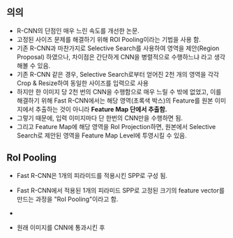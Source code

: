 

## 의의
- R-CNN의 단점인 매우 느린 속도를 개선한 논문.
- 고정된 사이즈 문제를 해결하기 위해 ROI Pooling이라는 기법을 사용 함. 
- 기존 R-CNN과 마찬가지로 Selective Search를 사용하여 영역을 제안(Region Proposal) 하였으나, 차이점은 간단하게 CNN을 병렬적으로 수행하느냐 라고 생각해볼 수 있음.
- 기존 R-CNN 같은 경우, Selective Search로부터 얻어진 2천 개의 영역을 각각 Crop & Resize하여 동일한 사이즈를 입력으로 사용
- 하지만 한 이미지 당 2천 번의 CNN을 수행함으로 매우 느릴 수 밖에 없었고, 이를 해결하기 위해 Fast R-CNN에서는 해당 영역(초록색 박스)의 Feature를 원본 이미지에서 추출하는 것이 아니라 **Feature Map 단에서 추출함.**
- 그렇기 때문에, 입력 이미지마다 단 한번의 CNN만을 수행하면 됨.
- 그리고 Feature Map에 해당 영역을 RoI Projection하면, 원본에서 Selective Search로 제안된 영역을 Feature Map Level에 투영시킬 수 있음. 

## RoI Pooling 

- Fast R-CNN은 1개의 피라미드를 적용시킨 SPP로 구성 됨.
- Fast R-CNN에서 적용된 1개의 피라미드 SPP로 고정된 크기의 feature vector를 만드는 과정을 "RoI Pooling"이라고 함.

- 

- 원래 이미지를 CNN에 통과시킨 후 

